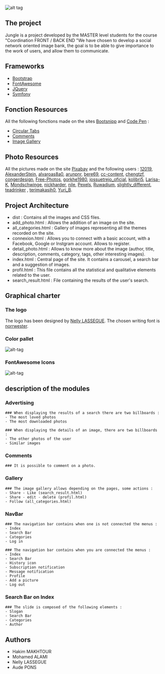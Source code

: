 ![alt tag](https://nsa40.casimages.com/img/2019/02/27/190227033031683774.png)
## The project
Jungle is a project developed by the MASTER level students for the course "Coordination FRONT / BACK
END "We have chosen to develop a social network oriented image bank, the goal is to be able to give importance to the work of users, and allow them to communicate. 
## Frameworks
* [Bootstrap](https://getbootstrap.com/)
* [FontAwesome](https://fontawesome.com/)
* [JQuery](https://jquery.com/)
* [Symfony](https://symfony.com/4)
## Fonction Resources
All the following fonctions made on the sites [Bootsnipp](https://bootsnipp.com) and [Code Pen](https://codepen.io/) :
* [Circular Tabs](https://bootsnipp.com/snippets/33Rxn)
* [Comments](https://codepen.io/kavendish/pen/aOdopx)
* [Image Gallery](https://bootsnipp.com/snippets/aMGnk)
## Photo Resources
All the pictures made on the site [Pixabay](https://pixabay.com/fr/) and the following users : [12019](https://pixabay.com/fr/users/12019-12019/), [AlexanderStein](https://pixabay.com/fr/users/alexanderstein-45237/), [alvaroas8a0](https://pixabay.com/fr/users/alvaroas8a0-593995/), [arunpnr](https://pixabay.com/fr/users/arunpnr-540691/), [bere69](https://pixabay.com/fr/users/bere69-3506936/), [cc-content](https://pixabay.com/fr/users/cc-content-80172/), [chengtzf](https://pixabay.com/fr/users/chengtzf-5538686/), [congerdesign](https://pixabay.com/fr/users/congerdesign-509903/), [Free-Photos](https://pixabay.com/fr/users/free-photos-242387/), [gorkhe1980](https://pixabay.com/fr/users/gorkhe1980-2469728/), [jossuetrejo_oficial](https://pixabay.com/fr/users/jossuetrejo_oficial-8361939/), [kolibri5](https://pixabay.com/fr/users/kolibri5-240538/), [Larisa-K](https://pixabay.com/fr/users/larisa-k-1107275/), [Mondschwinge](https://pixabay.com/fr/users/mondschwinge-1453918/), [nickharder](https://pixabay.com/fr/users/nickharder-324768/), [nile](https://pixabay.com/fr/users/nile-598962/), [Pexels](https://pixabay.com/fr/users/pexels-2286921/), [Ruwadium](https://pixabay.com/fr/users/ruwadium-1674203/), [slightly_different](https://pixabay.com/fr/users/slightly_different-2006397/), [teadrinker](https://pixabay.com/fr/users/teadrinker-3776864/) , [terimakasih0](https://pixabay.com/fr/users/terimakasih0-624267/), [Yuri_B](https://pixabay.com/fr/users/yuri_b-2216431/).
## Project Architecture
* dist : Contains all the images and CSS files.
* add_photo.html : Allows the addition of an image on the site.
* all_categories.html : Gallery of images representing all the themes recorded on the site.
* connexion.html : Allows you to connect with a basic account, with a Facebook, Google or Instgram account. Allows to register.
* detail_photo.html : Allows to know more about the image (author, title, description, comments, category, tags, other interesting images).
* index.html : Central page of the site. It contains a carousel, a search bar and a suggestion of images.
* profil.html : This file contains all the statistical and qualitative elements related to the user.
* search_result.html : File containing the results of the user's search.
## Graphical charter
### The logo 
The logo has been designed by [Nelly LASSEGUE](https://www.facebook.com/LassegueNelly/). The chosen writing font is [norrwester](https://www.fontsquirrel.com/fonts/norwester).
### Color pallet
![alt-tag](https://nsa40.casimages.com/img/2019/02/27/19022707311759977.png)
### FontAwesome Icons
![alt-tag](https://nsa40.casimages.com/img/2019/02/28/190228090401822947.png)



## description of the modules
### Advertising
``` 
### When displaying the results of a search there are two billboards :
- The most loved photos
- The most downloaded photos
```
``` 
### When displaying the details of an image, there are two billboards :
- The other photos of the user
- Similar images
```
### Comments
``` 
### It is possible to comment on a photo.
```
### Gallery
``` 
### The image gallery allows depending on the pages, some actions :
- Share - Like (search_result.html)
- Share - edit - delete (profil.html)
- Follow (all_categories.html)
```
### NavBar
``` 
### The navigation bar contains when one is not connected the menus :
- Index
- Search Bar
- Categories
- Log in
```
``` 
### The navigation bar contains when you are connected the menus :
- Index
- Search Bar
- History icon
- Subscription notification
- Message notification
- Profile
- Add a picture
- Log out
```
### Search Bar on Index
``` 
### The slide is composed of the following elements :
- Slogan
- Search Bar
- Categories
- Author
```
## Authors
* Hakim MAKHTOUR
* Mohamed ALAMI
* Nelly LASSEGUE
* Aude PONS
